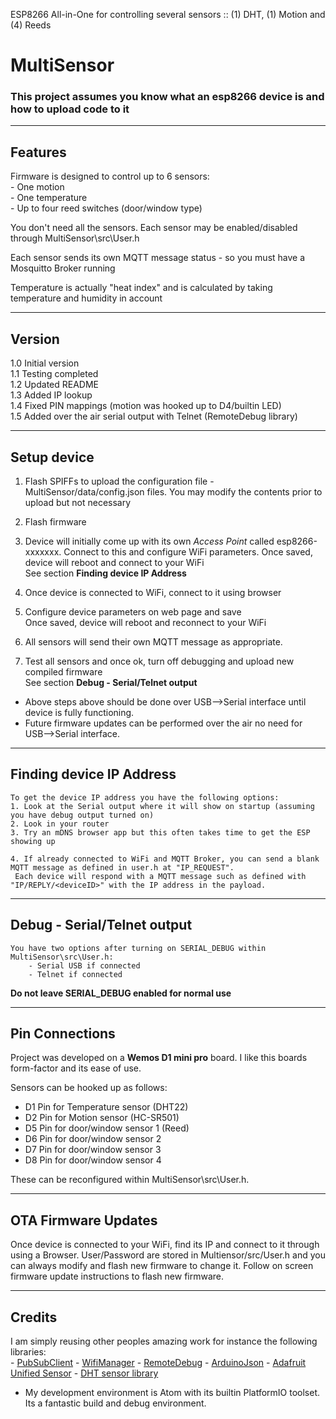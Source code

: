 ESP8266 All-in-One for controlling several sensors :: (1) DHT, (1) Motion and (4) Reeds

# MultiSensor

### This project assumes you know what an esp8266 device is and how to upload code to it

-------------------------------------------------------------------------------------------------------------
## Features
Firmware is designed to control up to 6 sensors:  
	- One motion  
	- One temperature  
	- Up to four reed switches (door/window type)  

You don't need all the sensors. Each sensor may be enabled/disabled through MultiSensor\src\User.h

Each sensor sends its own MQTT message status - so you must have a Mosquitto Broker running

Temperature is actually "heat index" and is calculated by taking temperature and humidity in account

-------------------------------------------------------------------------------------------------------------
## Version
1.0 Initial version  
1.1 Testing completed  
1.2 Updated README  
1.3 Added IP lookup  
1.4 Fixed PIN mappings  (motion was hooked up to D4/builtin LED)  
1.5 Added over the air serial output with Telnet (RemoteDebug library)  

-------------------------------------------------------------------------------------------------------------
## Setup device
1. Flash SPIFFs to upload the configuration file - MultiSensor/data/config.json files. You may modify the contents prior to upload but not necessary

2. Flash firmware

3. Device will initially come up with its own *Access Point* called esp8266-xxxxxxx. Connect to this and configure WiFi parameters. Once saved, device will reboot and connect to your WiFi  
   See section **Finding device IP Address**

4. Once device is connected to WiFi, connect to it using browser

5. Configure device parameters on web page and save  
   Once saved, device will reboot and reconnect to your WiFi

6. All sensors will send their own MQTT message as appropriate.

7. Test all sensors and once ok, turn off debugging and upload new compiled firmware  
   See section **Debug - Serial/Telnet output**

- Above steps above should be done over USB-->Serial interface until device is fully functioning.
- Future firmware updates can be performed over the air no need for USB-->Serial interface.

-------------------------------------------------------------------------------------------------------------
## Finding device IP Address
	To get the device IP address you have the following options:
	1. Look at the Serial output where it will show on startup (assuming you have debug output turned on)
	2. Look in your router
	3. Try an mDNS browser app but this often takes time to get the ESP showing up

	4. If already connected to WiFi and MQTT Broker, you can send a blank MQTT message as defined in user.h at "IP_REQUEST".  
     Each device will respond with a MQTT message such as defined with "IP/REPLY/<deviceID>" with the IP address in the payload.

-------------------------------------------------------------------------------------------------------------
## Debug - Serial/Telnet output
	You have two options after turning on SERIAL_DEBUG within MultiSensor\src\User.h:
		- Serial USB if connected
		- Telnet if connected

**Do not leave SERIAL_DEBUG enabled for normal use**

-------------------------------------------------------------------------------------------------------------
## Pin Connections 
Project was developed on a **Wemos D1 mini pro** board. I like this boards form-factor and its ease of use. 

Sensors can be hooked up as follows:
- D1 Pin for Temperature sensor (DHT22)
- D2 Pin for Motion sensor (HC-SR501)
- D5 Pin for door/window sensor 1 (Reed)
- D6 Pin for door/window sensor 2
- D7 Pin for door/window sensor 3
- D8 Pin for door/window sensor 4

These can be reconfigured within MultiSensor\src\User.h.

-------------------------------------------------------------------------------------------------------------
## OTA Firmware Updates
Once device is connected to your WiFi, find its IP and connect to it through using a Browser. User/Password are stored in Multiensor/src/User.h and you can always modify and flash new firmware to change it. Follow on screen firmware update instructions to flash new firmware.

-------------------------------------------------------------------------------------------------------------
## Credits
I am simply reusing other peoples amazing work for instance the following libraries:  
	- [PubSubClient](https://github.com/knolleary/pubsubclient)
	- [WifiManager](https://github.com/tzapu/WiFiManager)
	- [RemoteDebug](https://github.com/JoaoLopesF/RemoteDebug)
	- [ArduinoJson](https://github.com/bblanchon/ArduinoJson)
	- [Adafruit Unified Sensor](https://github.com/adafruit/Adafruit_Sensor)
	- [DHT sensor library](https://github.com/adafruit/DHT-sensor-library)

- My development environment is Atom with its builtin PlatformIO toolset. Its a fantastic build and debug environment.